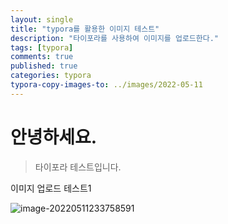 ```yaml
---
layout: single
title: "typora를 활용한 이미지 테스트"
description: "타이포라를 사용하여 이미지를 업로드한다."
tags: [typora]
comments: true
published: true
categories: typora
typora-copy-images-to: ../images/2022-05-11
---
```




# 안녕하세요.

> 타이포라 테스트입니다.



이미지 업로드 테스트1

![image-20220511233758591](/Users/kyle/renine94.github.io/images/2022-05-11/image-20220511233758591.png)
